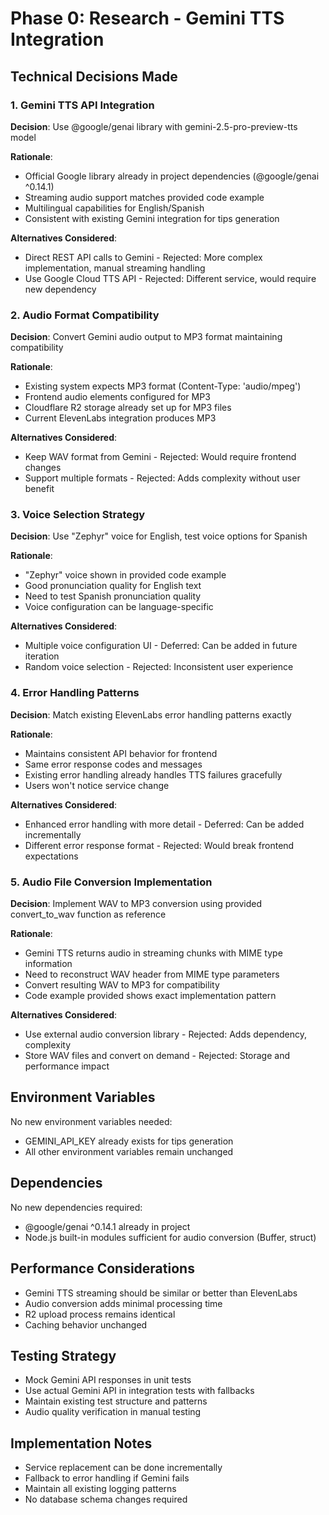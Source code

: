 # Phase 0: Research - Gemini TTS Integration

## Technical Decisions Made

### 1. Gemini TTS API Integration
**Decision**: Use @google/genai library with gemini-2.5-pro-preview-tts model

**Rationale**:
- Official Google library already in project dependencies (@google/genai ^0.14.1)
- Streaming audio support matches provided code example
- Multilingual capabilities for English/Spanish
- Consistent with existing Gemini integration for tips generation

**Alternatives Considered**:
- Direct REST API calls to Gemini - Rejected: More complex implementation, manual streaming handling
- Use Google Cloud TTS API - Rejected: Different service, would require new dependency

### 2. Audio Format Compatibility  
**Decision**: Convert Gemini audio output to MP3 format maintaining compatibility

**Rationale**:
- Existing system expects MP3 format (Content-Type: 'audio/mpeg')
- Frontend audio elements configured for MP3
- Cloudflare R2 storage already set up for MP3 files
- Current ElevenLabs integration produces MP3

**Alternatives Considered**:
- Keep WAV format from Gemini - Rejected: Would require frontend changes
- Support multiple formats - Rejected: Adds complexity without user benefit

### 3. Voice Selection Strategy
**Decision**: Use "Zephyr" voice for English, test voice options for Spanish

**Rationale**:
- "Zephyr" voice shown in provided code example
- Good pronunciation quality for English text
- Need to test Spanish pronunciation quality
- Voice configuration can be language-specific

**Alternatives Considered**:
- Multiple voice configuration UI - Deferred: Can be added in future iteration
- Random voice selection - Rejected: Inconsistent user experience

### 4. Error Handling Patterns
**Decision**: Match existing ElevenLabs error handling patterns exactly

**Rationale**:
- Maintains consistent API behavior for frontend
- Same error response codes and messages
- Existing error handling already handles TTS failures gracefully
- Users won't notice service change

**Alternatives Considered**:
- Enhanced error handling with more detail - Deferred: Can be added incrementally
- Different error response format - Rejected: Would break frontend expectations

### 5. Audio File Conversion Implementation
**Decision**: Implement WAV to MP3 conversion using provided convert_to_wav function as reference

**Rationale**:
- Gemini TTS returns audio in streaming chunks with MIME type information
- Need to reconstruct WAV header from MIME type parameters
- Convert resulting WAV to MP3 for compatibility
- Code example provided shows exact implementation pattern

**Alternatives Considered**:
- Use external audio conversion library - Rejected: Adds dependency, complexity
- Store WAV files and convert on demand - Rejected: Storage and performance impact

## Environment Variables
No new environment variables needed:
- GEMINI_API_KEY already exists for tips generation
- All other environment variables remain unchanged

## Dependencies
No new dependencies required:
- @google/genai ^0.14.1 already in project
- Node.js built-in modules sufficient for audio conversion (Buffer, struct)

## Performance Considerations
- Gemini TTS streaming should be similar or better than ElevenLabs
- Audio conversion adds minimal processing time
- R2 upload process remains identical
- Caching behavior unchanged

## Testing Strategy
- Mock Gemini API responses in unit tests
- Use actual Gemini API in integration tests with fallbacks
- Maintain existing test structure and patterns
- Audio quality verification in manual testing

## Implementation Notes
- Service replacement can be done incrementally
- Fallback to error handling if Gemini fails
- Maintain all existing logging patterns
- No database schema changes required